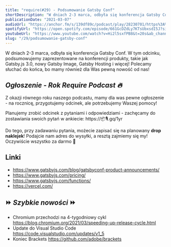 ```yaml
---
title: "require(#29) - Podsumowanie Gatsby Conf"
shortDescription: "W dniach 2-3 marca, odbyła się konferencja Gatsby Conf. W tym odcinku, podsumowujemy zaprezentowane na konferencji produkty, takie jak Gatsby.js 3.0, nowy Gatsby Image, Gatsby Hosting i więcej! Polecamy słuchać do końca, bo mamy również dla Was pewną nowość od nas 🔥"
publicationDate: "2021-03-07"
audioUrl: "https://anchor.fm/s/139df89c/podcast/play/28230701/https%3A%2F%2Fd3ctxlq1ktw2nl.cloudfront.net%2Fstaging%2F2021-2-7%2Fed74ea4c-59a9-9eba-938e-455f816b6086.mp3"
spotifyUrl: "https://open.spotify.com/episode/661GcDZdLy7KTsUbxsdI5J?si=fLus6qoQRS6PWYSbHWN_iQ"
youtubeUrl: "https://www.youtube.com/watch?v=Hi2l5sxfPB8&t=20s&ab_channel=RequirePodcast"
slug: "/29/podsumowanie-gatsby-conf"
---
```


W dniach 2-3 marca, odbyła się konferencja Gatsby Conf. W tym odcinku, podsumowujemy zaprezentowane na konferencji produkty, takie jak Gatsby.js 3.0, nowy Gatsby Image, Gatsby Hosting i więcej! Polecamy słuchać do końca, bo mamy również dla Was pewną nowość od nas!

## _Ogłoszenie - Rok Require Podcast 🔥_

Z okazji równego roku naszego podcastu, mamy dla was pewne ogłoszenie - na rocznicę, przygotujemy odcinek, ale potrzebujemy Waszej pomocy!

Planujemy zrobić odcinek z pytaniami i odpowiedziami - zachęcamy do zostawiania swoich pytań w ankiecie: https://📦🎙.gq/1yr

Do tego, przy zadawaniu pytania, możecie zapisać się na planowany **drop naklejek**! Podajcie nam adres do wysyłki, a resztą zajmiemy się my! Oczywiście wszystko za darmo 🧅

## Linki

- https://www.gatsbyjs.com/blog/gatsbyconf-product-announcements/
- https://www.gatsbyjs.com/pricing/
- https://www.gatsbyjs.com/functions/
- https://vercel.com/

## ⏩ _Szybkie nowości_ ⏩

- Chromium przechodzi na 4-tygodniowy cykl https://blog.chromium.org/2021/03/speeding-up-release-cycle.html
- Update do Visual Studio Code https://code.visualstudio.com/updates/v1_5
- Koniec Brackets https://github.com/adobe/brackets
